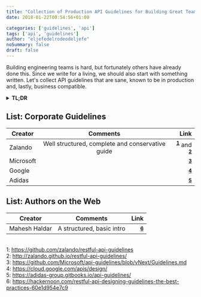 ```yaml
---
title: "Collection of Production API Guidelines for Building Great Teams"
date: 2018-01-22T00:54:56+01:00

categories: ['guidelines', 'api']
tags: ['api', 'guidelines']
author: "eljefedelrodeodeljefe"
noSummary: false
draft: false
---
```


Building engineering teams is hard, but fortunately others have already done this. Since we write for a living, we should also start with something written. Let's collect API guidelines that are sane, known to be in production and, lastly, business compatible.

<!--more-->

<details>
<summary><b>TL;DR</b></summary>
<p>

<ul>
  <li>Prefer corporate guidelines over individual authors on the web.</li>
  <li>Prefer detail over style.</li>
  <li>Consider <a href="#list">this list</a> in order of appearence</li>
</ul>

</p>
</details>

<a name="list"></a>
## List: Corporate Guidelines

| Creator   | Comments                                         | Link                                                                          |
| --------- | :----------------------------------------------: | ----------------------------------------------------------------------------: |
| Zalando   | Well structured, complete and conservative guide | <sup><b>[1](#zalando-gh)</b></sup> and <sup><b>[2](#zalando-hosted)</b></sup> |
| Microsoft |                                                  | <sup><b>[3](#microsoft-gh)</b></sup>                                          |
| Google    |                                                  | <sup><b>[4](#google-self)</b></sup>                                           |
| Adidas    |                                                  | <sup><b>[5](#adidas-gitbook)</b></sup>                                        |

## List: Authors on the Web

| Creator       | Comments                  | Link                                  |
| ------------- | :-----------------------: | ------------------------------------: |
| Mahesh Haldar | A structured, basic intro | <sup><b>[6](#mahesh-medium)</b></sup> |

<br><a name="zalando-gh">1</a>: https://github.com/zalando/restful-api-guidelines
<br><a name="zalando-hosted">2</a>: http://zalando.github.io/restful-api-guidelines/
<br><a name="microsoft-gh">3</a>: https://github.com/Microsoft/api-guidelines/blob/vNext/Guidelines.md
<br><a name="google-self">4</a>: https://cloud.google.com/apis/design/
<br><a name="adidas-gitbook">5</a>: https://adidas-group.gitbooks.io/api-guidelines/
<br><a name="adidas-gitbook">6</a>: https://hackernoon.com/restful-api-designing-guidelines-the-best-practices-60e1d954e7c9
